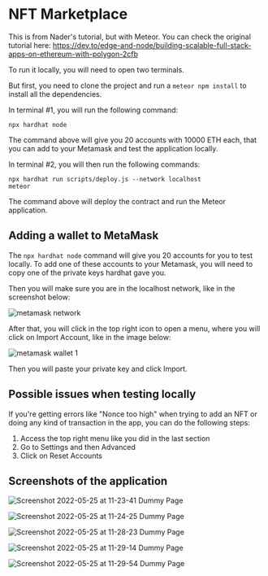 # NFT Marketplace

This is from Nader's tutorial, but with Meteor. You can check the original tutorial here: https://dev.to/edge-and-node/building-scalable-full-stack-apps-on-ethereum-with-polygon-2cfb

To run it locally, you will need to open two terminals.

But first, you need to clone the project and run a `meteor npm install` to install all the dependencies.

In terminal #1, you will run the following command:

`npx hardhat node`

The command above will give you 20 accounts with 10000 ETH each, that you can add to your Metamask and test the application locally.

In terminal #2, you will then run the following commands:

```
npx hardhat run scripts/deploy.js --network localhost
meteor
```

The command above will deploy the contract and run the Meteor application.

## Adding a wallet to MetaMask

The `npx hardhat node` command will give you 20 accounts for you to test locally. To add one of these accounts to your Metamask, you will need to copy one of the private keys hardhat gave you.

Then you will make sure you are in the localhost network, like in the screenshot below:

![metamask network](https://user-images.githubusercontent.com/41165990/170504915-dfe5e75b-f4d2-423f-90a7-d856af49a6a2.png)

After that, you will click in the top right icon to open a menu, where you will click on Import Account, like in the image below:

![metamask wallet 1](https://user-images.githubusercontent.com/41165990/170505136-75fbd41b-af46-4d54-8d0a-bd15eacd2765.png)

Then you will paste your private key and click Import.

## Possible issues when testing locally

If you're getting errors like "Nonce too high" when trying to add an NFT or doing any kind of transaction in the app, you can do the following steps:

1. Access the top right menu like you did in the last section
2. Go to Settings and then Advanced
3. Click on Reset Accounts

## Screenshots of the application

![Screenshot 2022-05-25 at 11-23-41 Dummy Page](https://user-images.githubusercontent.com/41165990/170509257-e4adabaa-c0d4-4d4d-9fb5-4a4e851f365e.png)

![Screenshot 2022-05-25 at 11-24-25 Dummy Page](https://user-images.githubusercontent.com/41165990/170509233-0f791139-3ce9-4553-8dc3-12eee1bab194.png)

![Screenshot 2022-05-25 at 11-28-23 Dummy Page](https://user-images.githubusercontent.com/41165990/170509196-26c18a49-a077-4170-b335-b84608c4e762.png)

![Screenshot 2022-05-25 at 11-29-14 Dummy Page](https://user-images.githubusercontent.com/41165990/170509143-b3fab5ae-9e18-487b-9b83-13e72473acc4.png)

![Screenshot 2022-05-25 at 11-29-54 Dummy Page](https://user-images.githubusercontent.com/41165990/170509070-9b685b41-53c5-4573-a799-0e3fcc0a4d59.png)
